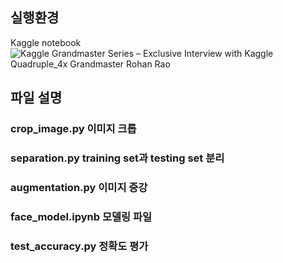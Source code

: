 ## 실행환경
Kaggle notebook![Kaggle Grandmaster Series – Exclusive Interview with Kaggle Quadruple_4x Grandmaster Rohan Rao](https://github.com/kookmin-sw/capstone-2023-31/assets/66404477/5f7b1122-7f08-4f8e-90f0-380527b6fbc1)
## 파일 설명
### crop_image.py 이미지 크롭
### separation.py training set과 testing set 분리
### augmentation.py 이미지 증강 
### face_model.ipynb 모델링 파일
### test_accuracy.py 정확도 평가
